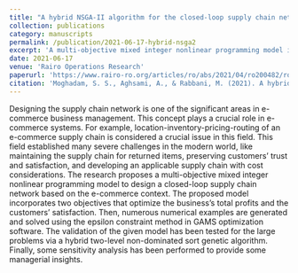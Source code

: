 ```yaml
---
title: "A hybrid NSGA-II algorithm for the closed-loop supply chain network design in e-commerce"
collection: publications
category: manuscripts
permalink: /publication/2021-06-17-hybrid-nsga2
excerpt: 'A multi-objective mixed integer nonlinear programming model is proposed to design an efficient closed-loop supply chain network in e-commerce that optimizes both business profits and customer satisfaction.'
date: 2021-06-17
venue: 'Rairo Operations Research'
paperurl: 'https://www.rairo-ro.org/articles/ro/abs/2021/04/ro200482/ro200482.html'
citation: 'Moghadam, S. S., Aghsami, A., & Rabbani, M. (2021). A hybrid NSGA-II algorithm for the closed-loop supply chain network design in e-commerce. RAIRO-Operations Research, 55(3), 1643-1674.'
---
```


Designing the supply chain network is one of the significant areas in e-commerce business management. This concept plays a crucial role in e-commerce systems. For example, location-inventory-pricing-routing of an e-commerce supply chain is considered a crucial issue in this field. This field established many severe challenges in the modern world, like maintaining the supply chain for returned items, preserving customers’ trust and satisfaction, and developing an applicable supply chain with cost considerations. The research proposes a multi-objective mixed integer nonlinear programming model to design a closed-loop supply chain network based on the e-commerce context. The proposed model incorporates two objectives that optimize the business’s total profits and the customers’ satisfaction. Then, numerous numerical examples are generated and solved using the epsilon constraint method in GAMS optimization software. The validation of the given model has been tested for the large problems via a hybrid two-level non-dominated sort genetic algorithm. Finally, some sensitivity analysis has been performed to provide some managerial insights.